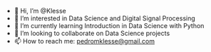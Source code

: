 - 👋 Hi, I’m @Klesse
- 👀 I’m interested in Data Science and Digital Signal Processing
- 🌱 I’m currently learning Introduction in Data Science with Python
- 💞️ I’m looking to collaborate on Data Science projects
- 📫 How to reach me: pedromklesse@gmail.com

<!---
Klesse/Klesse is a ✨ special ✨ repository because its `README.md` (this file) appears on your GitHub profile.
You can click the Preview link to take a look at your changes.
--->
